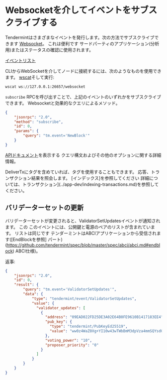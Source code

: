 # Websocketを介してイベントをサブスクライブする

Tendermintはさまざまなイベントを発行します。次の方法でサブスクライブできます
[Websocket](https://en.wikipedia.org/wiki/WebSocket)。 これは便利です
サードパーティのアプリケーション(分析用)またはステータスの確認に使用されます。

[イベントリスト](https://godoc.org/github.com/tendermint/tendermint/types#pkg-constants)

CLIからWebSocketを介してノードに接続するには、次のようなものを使用できます。
[wscat](https://github.com/websockets/wscat)そして実行:

```sh
wscat ws://127.0.0.1:26657/websocket
```

`subscribe` RPCを呼び出すことで、上記のイベントのいずれかをサブスクライブできます。
Websocketと効果的なクエリによるメソッド。

```json
{
    "jsonrpc": "2.0",
    "method": "subscribe",
    "id": 0,
    "params": {
        "query": "tm.event='NewBlock'"
    }
}
```

[APIドキュメント](https://docs.tendermint.com/master/rpc/)を表示する
クエリ構文およびその他のオプションに関する詳細情報。

DeliverTxにタグを含めていれば、タグを使用することもできます。
応答、トランザクション結果を照会します。 [インデックス]を参照してください
詳細については、トランザクション](../app-dev/indexing-transactions.md)を参照してください。

## バリデーターセットの更新

バリデーターセットが変更されると、ValidatorSetUpdatesイベントが通知されます。 この
このイベントには、公開鍵と電源のペアのリストが含まれています。 リストは同じです
テンダーミントはABCIアプリケーションから受信されます([EndBlockを参照]
パート)(https://github.com/tendermint/spec/blob/master/spec/abci/abci.md#endblock)
ABCI仕様)。

返事:

```json
{
    "jsonrpc": "2.0",
    "id": 0,
    "result": {
        "query": "tm.event='ValidatorSetUpdates'",
        "data": {
            "type": "tendermint/event/ValidatorSetUpdates",
            "value": {
              "validator_updates": [
                {
                  "address": "09EAD022FD25DE3A02E64B0FE9610B1417183EE4",
                  "pub_key": {
                    "type": "tendermint/PubKeyEd25519",
                    "value": "ww0z4WaZ0Xg+YI10w43wTWbBmM3dpVza4mmSQYsd0ck="
                  },
                  "voting_power": "10",
                  "proposer_priority": "0"
                }
              ]
            }
        }
    }
}
```
